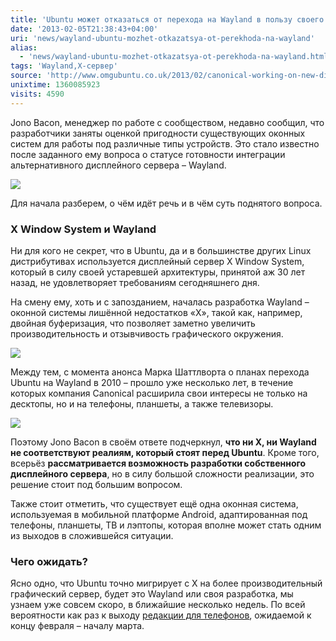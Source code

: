 ```yaml
---
title: 'Ubuntu может отказаться от перехода на Wayland в пользу своего решения'
date: '2013-02-05T21:38:43+04:00'
uri: 'news/wayland-ubuntu-mozhet-otkazatsya-ot-perekhoda-na-wayland'
alias: 
  - 'news/wayland-ubuntu-mozhet-otkazatsya-ot-perekhoda-na-wayland.html'
tags: 'Wayland,X-сервер'
source: 'http://www.omgubuntu.co.uk/2013/02/canonical-working-on-new-display-server'
unixtime: 1360085923
visits: 4590
---
```

Jono Bacon, менеджер по работе с сообществом, недавно сообщил, что разработчики заняты оценкой пригодности существующих оконных систем для работы под различные типы устройств. Это стало известно после заданного ему вопроса о статусе готовности интеграции альтернативного дисплейного сервера – Wayland.

[![](img/2013/02/05/21-00/4267486907.jpg)](img/2013/02/05/21-00/4267486907.jpg)

Для начала разберем, о чём идёт речь и в чём суть поднятого вопроса.

### X Window System и Wayland

Ни для кого не секрет, что в Ubuntu, да и в большинстве других Linux дистрибутивах используется дисплейный сервер X Window System, который в силу своей устаревшей архитектуры, принятой аж 30 лет назад, не удовлетворяет требованиям сегодняшнего дня.

На смену ему, хоть и с запозданием, началась разработка Wayland – оконной системы лишённой недостатков «X», такой как, например, двойная буферизация, что позволяет заметно увеличить производительность и отзывчивость графического окружения.

[![](img/2013/02/05/21-00/6694027145.jpg)](img/2013/02/05/21-00/6694027145.jpg)

Между тем, с момента анонса Марка Шаттлворта о планах перехода Ubuntu на Wayland в 2010 – прошло уже несколько лет, в течение которых компания Canonical расширила свои интересы не только на десктопы, но и на телефоны, планшеты, а также телевизоры.

[![](img/2013/02/05/21-00/8338303019.jpg)](img/2013/02/05/21-00/8338303019.jpg)

Поэтому Jono Bacon в своём ответе подчеркнул, **что ни X, ни Wayland не соответствуют реалиям, который стоят перед Ubuntu**. Кроме того, всерьёз **рассматривается возможность разработки собственного дисплейного сервера**, но в силу большой сложности реализации, это решение стоит под большим вопросом.

Также стоит отметить, что существует ещё одна оконная система, используемая в мобильной платформе Android, адаптированная под телефоны, планшеты, ТВ и лэптопы, которая вполне может стать одним из выходов в сложившейся ситуации.

### Чего ожидать?

Ясно одно, что Ubuntu точно мигрирует с X на более производительный графический сервер, будет это Wayland или своя разработка, мы узнаем уже совсем скоро, в ближайшие несколько недель. По всей вероятности как раз к выходу [редакции для телефонов](news/anonsirovana-versiya-ubuntu-dlya-telefonov), ожидаемой к концу февраля – началу марта.
